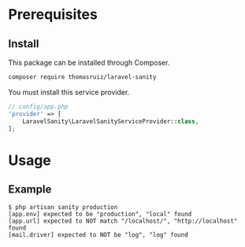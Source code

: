 # Prerequisites
## Install

This package can be installed through Composer.

``` bash
composer require thomasruiz/laravel-sanity
```
You must install this service provider.

``` php
// config/app.php
'provider' => [
    LaravelSanity\LaravelSanityServiceProvider::class,
];
```

# Usage
## Example

```
$ php artisan sanity production
[app.env] expected to be "production", "local" found
[app.url] expected to NOT match "/localhost/", "http://localhost" found
[mail.driver] expected to NOT be "log", "log" found
```
